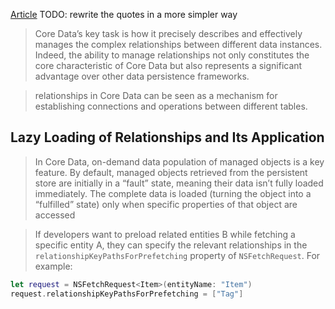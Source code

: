 [Article](https://fatbobman.com/en/posts/mastering-relationships-in-core-data-fundamentals/)
TODO: rewrite the quotes in a more simpler way

> Core Data’s key task is how it precisely describes and effectively manages the complex relationships between different data instances. Indeed, the ability to manage relationships not only constitutes the core characteristic of Core Data but also represents a significant advantage over other data persistence frameworks.

>relationships in Core Data can be seen as a mechanism for establishing connections and operations between different tables.

## Lazy Loading of Relationships and Its Application

>In Core Data, on-demand data population of managed objects is a key feature. By default, managed objects retrieved from the persistent store are initially in a “fault” state, meaning their data isn’t fully loaded immediately. The complete data is loaded (turning the object into a “fulfilled” state) only when specific properties of that object are accessed

>If developers want to preload related entities B while fetching a specific entity A, they can specify the relevant relationships in the `relationshipKeyPathsForPrefetching` property of `NSFetchRequest`. For example:
```Swift 
let request = NSFetchRequest<Item>(entityName: "Item")
request.relationshipKeyPathsForPrefetching = ["Tag"]
```

